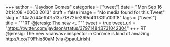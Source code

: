 
+++
author = "Jaydson Gomes"
categories = ["tweet"]
date = "Mon Sep 16 21:14:08 +0000 2013"
draft = false
image = "No media found for this Tweet"
slug = "34a2d44efb01513c71872be269d4ff133fa103f8"
tags = ["tweet"]
title = """RT @jeresig: The new &lt;..."""
tweet = true
tweet_url = "https://twitter.com/jaydson/status/379714843731042304"
+++
RT @jeresig: The new &lt;canvas&gt; inspector in Chrome is kind of amazing: http://t.co/T9Fhiq80aM (via @paul_irish)
